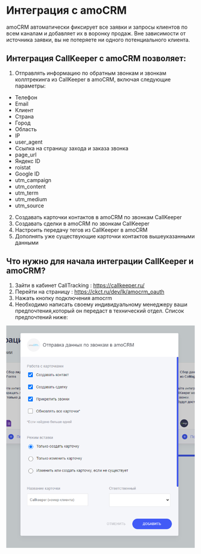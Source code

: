 # Интеграция с amoCRM
amoCRM автоматически фиксирует все заявки и запросы клиентов по всем каналам и добавляет их в воронку продаж. Вне зависимости от источника заявки, вы не потеряете ни одного потенциального клиента.

## Интеграция CallKeeper с amoCRM позволяет:

1. Отправлять информацию по обратным звонкам и звонкам коллтрекинга из CallKeeper в amoCRM, включая следующие параметры:
* Телефон
* Email
* Клиент
* Страна
* Город
* Область
* IP
* user_agent
* Ссылка на страницу захода и заказа звонка
* page_url
* Яндекс ID
* roistat
* Google ID
* utm_campaign
* utm_content
* utm_term
* utm_medium
* utm_source

2. Создавать карточки контактов в amoCRM по звонкам CallKeeper
3. Создавать сделки в amoCRM по звонкам CallKeeper
4. Настроить передачу тегов из CallKeeper в amoCRM
5. Дополнять уже существующие карточки контактов вышеуказанными данными

## Что нужно для начала интеграции CallKeeper и amoCRM?

1) Зайти в кабинет CallTracking : https://callkeeper.ru/
2) Перейти на страницу : https://ckct.ru/dev/lk/amocrm_oauth
3) Нажать кнопку подключения amocrm
4) Необходимо написать своему индивидуальному менеджеру ваши предпочтения,который он передаст в технический отдел. Список предпочтений ниже:

![Рис.1](images/amo-int.png)
